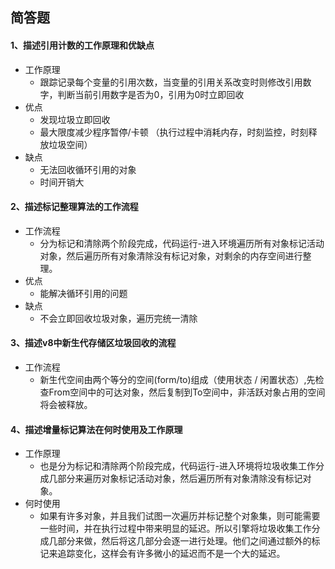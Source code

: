 ## 简答题

#### 1、描述引用计数的工作原理和优缺点
* 工作原理
  - 跟踪记录每个变量的引用次数，当变量的引用关系改变时则修改引用数字，判断当前引用数字是否为0，引用为0时立即回收
* 优点
  - 发现垃圾立即回收
  - 最大限度减少程序暂停/卡顿 （执行过程中消耗内存，时刻监控，时刻释放垃圾空间）
* 缺点
  - 无法回收循环引用的对象
  - 时间开销大 
#### 2、描述标记整理算法的工作流程
* 工作流程
  - 分为标记和清除两个阶段完成，代码运行-进入环境遍历所有对象标记活动对象，然后遍历所有对象清除没有标记对象，对剩余的内存空间进行整理。
* 优点
  - 能解决循环引用的问题
* 缺点
  - 不会立即回收垃圾对象，遍历完统一清除

#### 3、描述v8中新生代存储区垃圾回收的流程
* 工作流程
  - 新生代空间由两个等分的空间(form/to)组成（使用状态 / 闲置状态）,先检查From空间中的可达对象，然后复制到To空间中，非活跃对象占用的空间将会被释放。
#### 4、描述增量标记算法在何时使用及工作原理
* 工作原理
  - 也是分为标记和清除两个阶段完成，代码运行-进入环境将垃圾收集工作分成几部分来遍历对象标记活动对象，然后遍历所有对象清除没有标记对象。
* 何时使用
  - 如果有许多对象，并且我们试图一次遍历并标记整个对象集，则可能需要一些时间，并在执行过程中带来明显的延迟。所以引擎将垃圾收集工作分成几部分来做，然后将这几部分会逐一进行处理。他们之间通过额外的标记来追踪变化，这样会有许多微小的延迟而不是一个大的延迟。





